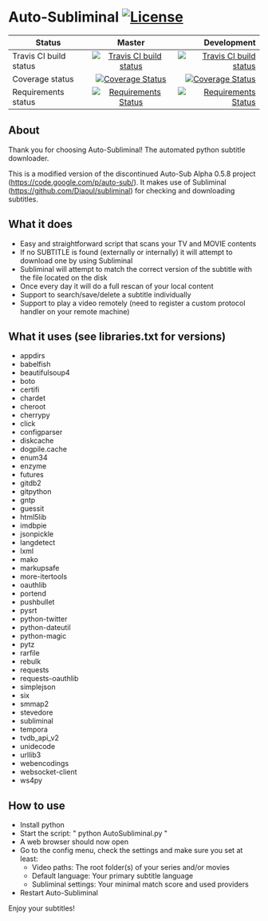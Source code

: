 Auto-Subliminal [![License](https://img.shields.io/github/license/halali/Auto-Subliminal.svg)](https://github.com/halali/Auto-Subliminal/blob/master/LICENSE)
===============

| Status | Master | Development |
| -------|:------:| -----------:|
| Travis CI build status | [![Travis CI build status](https://travis-ci.org/halali/Auto-Subliminal.svg?branch=master)](https://travis-ci.org/halali/Auto-Subliminal) | [![Travis CI build status](https://travis-ci.org/halali/Auto-Subliminal.svg?branch=development)](https://travis-ci.org/halali/Auto-Subliminal) |
| Coverage status | [![Coverage Status](https://coveralls.io/repos/github/halali/Auto-Subliminal/badge.svg?branch=master)](https://coveralls.io/github/halali/Auto-Subliminal?branch=master) | [![Coverage Status](https://coveralls.io/repos/github/halali/Auto-Subliminal/badge.svg?branch=development)](https://coveralls.io/github/halali/Auto-Subliminal?branch=development) |
| Requirements status | [![Requirements Status](https://requires.io/github/halali/Auto-Subliminal/requirements.svg?branch=master)](https://requires.io/github/halali/Auto-Subliminal/requirements/?branch=master) | [![Requirements Status](https://requires.io/github/halali/Auto-Subliminal/requirements.svg?branch=development)](https://requires.io/github/halali/Auto-Subliminal/requirements/?branch=development) |

About
-----

Thank you for choosing Auto-Subliminal! The automated python subtitle downloader.

This is a modified version of the discontinued Auto-Sub Alpha 0.5.8 project (https://code.google.com/p/auto-sub/).
It makes use of Subliminal (https://github.com/Diaoul/subliminal) for checking and downloading subtitles.

What it does
------------

 * Easy and straightforward script that scans your TV and MOVIE contents
 * If no SUBTITLE is found (externally or internally) it will attempt to download one by using Subliminal
 * Subliminal will attempt to match the correct version of the subtitle with the file located on the disk
 * Once every day it will do a full rescan of your local content
 * Support to search/save/delete a subtitle individually
 * Support to play a video remotely (need to register a custom protocol handler on your remote machine)

What it uses (see libraries.txt for versions)
---------------------------------------------

 * appdirs
 * babelfish
 * beautifulsoup4
 * boto
 * certifi
 * chardet
 * cheroot
 * cherrypy
 * click
 * configparser
 * diskcache
 * dogpile.cache
 * enum34
 * enzyme
 * futures
 * gitdb2
 * gitpython
 * gntp
 * guessit
 * html5lib
 * imdbpie
 * jsonpickle
 * langdetect
 * lxml
 * mako
 * markupsafe
 * more-itertools
 * oauthlib
 * portend
 * pushbullet
 * pysrt
 * python-twitter
 * python-dateutil
 * python-magic
 * pytz
 * rarfile
 * rebulk
 * requests
 * requests-oauthlib
 * simplejson
 * six
 * smmap2
 * stevedore
 * subliminal
 * tempora
 * tvdb_api_v2
 * unidecode
 * urllib3
 * webencodings
 * websocket-client
 * ws4py

How to use
----------

 * Install python
 * Start the script: " python AutoSubliminal.py "
 * A web browser should now open
 * Go to the config menu, check the settings and make sure you set at least:
    * Video paths: The root folder(s) of your series and/or movies
    * Default language: Your primary subtitle language
    * Subliminal settings: Your minimal match score and used providers
 * Restart Auto-Subliminal

Enjoy your subtitles!
